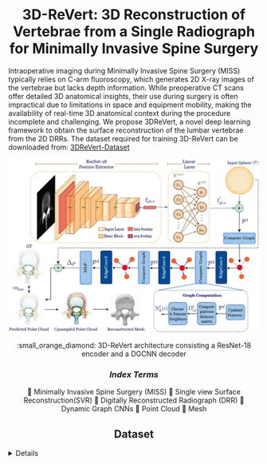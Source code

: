 <h1 align="center">3D-ReVert: 3D Reconstruction of Vertebrae from a Single Radiograph for Minimally Invasive Spine Surgery
</h1>

<p  align="center">  
 
Intraoperative imaging during Minimally Invasive Spine Surgery (MISS) typically relies on C-arm fluoroscopy, which generates 2D X-ray images of the vertebrae but lacks depth information. While preoperative CT scans offer detailed 3D anatomical insights, their use during surgery is often impractical due to limitations in space and equipment mobility, making the availability of real-time 3D anatomical context during the procedure incomplete and challenging. We propose 3DReVert, a novel deep learning framework to obtain the surface reconstruction of the lumbar vertebrae from the 2D DRRs. The dataset required for training 3D-ReVert can be downloaded from: [3DReVert-Dataset](https://drive.google.com/drive/folders/1YBzQlRE8mZOfmKDpoc9omabz6GCIIJbH?usp=sharing) 

<p align="center">
  <img src="Methodology.jpg">
</p>
<div align = "center">
  :small_orange_diamond: 3D-ReVert architecture consisting a ResNet-18 encoder and a DGCNN decoder
 </p>
<h3 > <i>Index Terms</i> </h3> 

  :diamond_shape_with_a_dot_inside: Minimally Invasive Spine Surgery (MISS)
  :diamond_shape_with_a_dot_inside: Single view Surface Reconstruction(SVR)
  :diamond_shape_with_a_dot_inside: Digitally Reconstructed Radiograph (DRR) 
  :diamond_shape_with_a_dot_inside: Dynamic Graph CNNs
  :diamond_shape_with_a_dot_inside: Point Cloud 
  :diamond_shape_with_a_dot_inside: Mesh

</div>

<h2 align="center">Dataset</h2>
<details>

You can download the dataset from the following link:

🔗 [3DReVert-Dataset](https://drive.google.com/drive/folders/1YBzQlRE8mZOfmKDpoc9omabz6GCIIJbH?usp=sharing) 

We present an open-source dataset for SVR of lumbar vertebrae comprising of 475 unique mesh–DRR pairs. For each mesh, DRRs are rendered from 24 diverse view-points, resulting in an
augmented dataset of 11,400 mesh–DRR pair  
   - The 3DReVert-dataset is split into train, validation and test data in the70:20:10 split

Sub-directory-based arrangement:

```
DRR/
├── verse004_segment_20/
│  ├── rendering/
│    ├── 00.png
│    ├── 01.png
│    ├── 02.png
│    └── ...
├──verse005_segment_20/
│   ├── rendering/
│   │   ├── 00.png
│   │   ├── 01.png
│   │   ├── ...
│   │   └── 23.png
├── ...  
│   └── ...
Mesh/
├── verse004_segment_20.stl/..
├── verse005_segment_20.stl/..
├── ...
```
</details>



